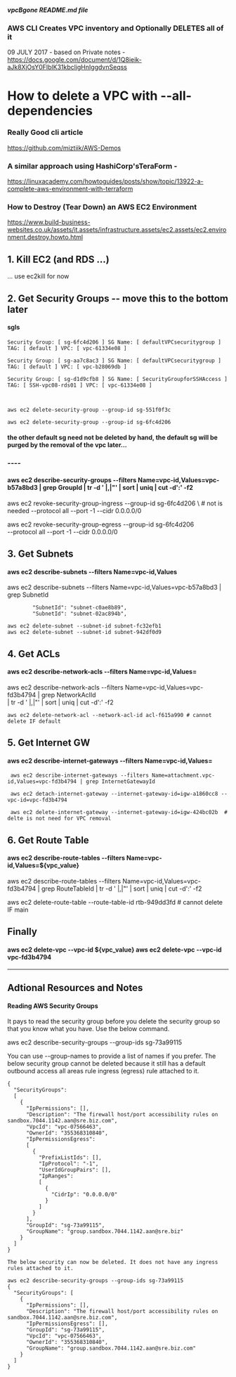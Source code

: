 ##### vpcBgone README.md file
### AWS CLI Creates VPC inventory and Optionally DELETES all of it
09 JULY 2017 - based on Private notes - https://docs.google.com/document/d/1Q8ieik-aJk8XjOsY0FIblK31kbcligHnIggdvnSeqss

# How to delete a VPC with --all-dependencies                         

### Really Good cli article
https://github.com/miztiik/AWS-Demos

### A similar approach using HashiCorp'sTeraForm - 
https://linuxacademy.com/howtoguides/posts/show/topic/13922-a-complete-aws-environment-with-terraform

### How to Destroy (Tear Down) an AWS EC2 Environment
https://www.build-business-websites.co.uk/assets/it.assets/infrastructure.assets/ec2.assets/ec2.environment.destroy.howto.html

## 1. Kill EC2 (and RDS ...) 
… use ec2kill for now

## 2. Get Security Groups -- move this to the bottom later

#### sgls
    Security Group: [ sg-6fc4d206 ] SG Name: [ defaultVPCsecuritygroup ]
    TAG: [ default ] VPC: [ vpc-61334e08 ]

    Security Group: [ sg-aa7c8ac3 ] SG Name: [ defaultVPCsecuritygroup ]
    TAG: [ default ] VPC: [ vpc-b28069db ]

    Security Group: [ sg-d1d9cfb8 ] SG Name: [ SecurityGroupforSSHAccess ]
    TAG: [ SSH-vpc08-rds01 ] VPC: [ vpc-61334e08 ]



 	aws ec2 delete-security-group --group-id sg-551f0f3c

 	aws ec2 delete-security-group --group-id sg-6fc4d206 
 
 #### the other default sg need not be deleted by hand, the default sg will be purged by the removal of the vpc later...
 
 ### ----

#### aws ec2 describe-security-groups --filters Name=vpc-id,Values=vpc-b57a8bd3 | grep GroupId | tr -d ' |,|"' | sort | uniq | cut -d':' -f2

aws ec2 revoke-security-group-ingress --group-id sg-6fc4d206 \   # not is needed 
 --protocol all --port -1 --cidr 0.0.0.0/0

aws ec2 revoke-security-group-egress --group-id sg-6fc4d206 \
 --protocol all --port -1 --cidr 0.0.0.0/0


## 3. Get Subnets
#### aws ec2 describe-subnets --filters Name=vpc-id,Values <VPC-ID>

aws ec2 describe-subnets --filters Name=vpc-id,Values=vpc-b57a8bd3 | grep SubnetId

            "SubnetId": "subnet-c0ae8b89",
            "SubnetId": "subnet-02ac894b",

    aws ec2 delete-subnet --subnet-id subnet-fc32efb1
    aws ec2 delete-subnet --subnet-id subnet-942df0d9

## 4. Get ACLs
#### aws ec2 describe-network-acls --filters Name=vpc-id,Values=<vpc-id>   

aws ec2 describe-network-acls --filters Name=vpc-id,Values=vpc-fd3b4794 | grep NetworkAclId \
| tr -d ' |,|"' | sort | uniq | cut -d':' -f2 

	aws ec2 delete-network-acl --network-acl-id acl-f615a990 # cannot delete IF default

## 5. Get Internet GW
#### aws ec2 describe-internet-gateways --filters Name=vpc-id,Values=<vpc-id>
 
     aws ec2 describe-internet-gateways --filters Name=attachment.vpc-id,Values=vpc-fd3b4794 | grep InternetGatewayId

     aws ec2 detach-internet-gateway --internet-gateway-id=igw-a1860cc8 --vpc-id=vpc-fd3b4794

     aws ec2 delete-internet-gateway --internet-gateway-id=igw-424bc02b  # delte is not need for VPC removal

## 6. Get Route Table 
#### aws ec2 describe-route-tables --filters Name=vpc-id,Values=${vpc_value}

aws ec2 describe-route-tables --filters Name=vpc-id,Values=vpc-fd3b4794 | grep RouteTableId | tr -d ' |,|"' | sort | uniq | cut -d':' -f2

aws ec2 delete-route-table --route-table-id rtb-949dd3fd # cannot delete IF main




## Finally 
#### aws ec2 delete-vpc --vpc-id ${vpc_value}	aws ec2 delete-vpc --vpc-id vpc-fd3b4794


----

## Adtional Resources and Notes
#### Reading AWS Security Groups

It pays to read the security group before you delete the security group so that you know what you have. Use the below command.

aws ec2 describe-security-groups --group-ids sg-73a99115

You can use --group-names to provide a list of names if you prefer.
The below security group cannot be deleted because it still has a default outbound access all areas rule ingress (egress) rule attached to it.

	{
	  "SecurityGroups":
	  [
	    {
	      "IpPermissions": [],
	      "Description": "The firewall host/port accessibility rules on sandbox.7044.1142.aan@sre.biz.com",
	      "VpcId": "vpc-07566463",
	      "OwnerId": "355368310840",
	      "IpPermissionsEgress":
	      [
	        {
	          "PrefixListIds": [],
	          "IpProtocol": "-1",
	          "UserIdGroupPairs": [],
	          "IpRanges":
	          [
	            {
	              "CidrIp": "0.0.0.0/0"
	            }
	          ]
	        }
	      ],
	      "GroupId": "sg-73a99115",
	      "GroupName": "group.sandbox.7044.1142.aan@sre.biz"
	    }
	  ]
	}
	 
	The below security can now be deleted. It does not have any ingress rules attached to it.
	
	aws ec2 describe-security-groups --group-ids sg-73a99115
	{
	  "SecurityGroups": [
	    {
	      "IpPermissions": [],
	      "Description": "The firewall host/port accessibility rules on sandbox.7044.1142.aan@sre.biz.com",
	      "IpPermissionsEgress": [],
	      "GroupId": "sg-73a99115",
	      "VpcId": "vpc-07566463",
	      "OwnerId": "355368310840",
	      "GroupName": "group.sandbox.7044.1142.aan@sre.biz.com"
	    }
	  ]
	}

 








